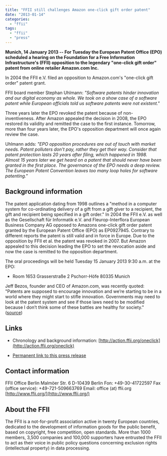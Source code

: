 ```yaml
---
title: "FFII still challenges Amazon one-click gift order patent"
date: "2013-01-14"
categories: 
  - "ffii"
tags: 
  - "ffii"
  - "press"
---
```


**Munich, 14 January 2013 -- For Tuesday the European Patent Office (EPO) scheduled a hearing on the Foundation for a Free Information Infrastructure's (FFII) opposition to the legendary "one-click gift order" patent from online retailer Amazon.com Inc.**

In 2004 the FFII e.V. filed an opposition to Amazon.com's "one-click gift order" patent grant.

FFII board member Stephan Uhlmann: _"Software patents hinder innovation and our digital economy as whole. We took on a show case of a software patent while European officials told us software patents were not existent."_

Three years later the EPO revoked the patent because of non-inventiveness. After Amazon appealed the decision in 2008, the EPO restored its validity and remitted the case to the first instance. Tomorrow, more than four years later, the EPO's opposition department will once again review the case.

Uhlmann adds: _"EPO opposition procedures are out of touch with market needs. Patent polluters don't pay, rather they get their way. Consider that patent protection lasts 20 years after filing, which happened in 1998. Almost 15 years later we get heard on a patent that should never have been granted in the first place. The governance of the EPO needs a deep review. The European Patent Convention leaves too many loop holes for software patenting."_

## Background information

The patent application dating from 1998 outlines a "method in a computer system for co-ordinating delivery of a gift from a gift giver to a recipient, the gift and recipient being specified in a gift order." In 2004 the FFII e.V. as well as the Gesellschaft für Informatik e.V. and Fleurop-Interflora European Business Company AG opposed to Amazons one-click gift order patent granted by the European Patent Office (EPO) as EP0927945. Contrary to different reports the patent is still valid and in force in Europe. Due to the opposition by FFII et al. the patent was revoked in 2007. But Amazon appealed to this decision leading the EPO to set the revocation aside and now the case is remitted to the opposition department.

The oral proceedings will be held Tuesday 15 January 2013 9:30 a.m. at the EPO:

- Room 1653 Grasserstraße 2 Pschorr-Höfe 80335 Munich
    

Jeff Bezos, founder and CEO of Amazon.com, was recently quoted: "Patents are supposed to encourage innovation and we’re starting to be in a world where they might start to stifle innovation. Governments may need to look at the patent system and see if those laws need to be modified because I don’t think some of these battles are healthy for society." ([source](http://metro.co.uk/2012/10/15/jeff-bezos-kindle-e-readers-will-soon-become-part-of-our-everyday-lives-606545/))

## Links

- Chronology and background information: [http://action.ffii.org/oneclick](http://action.ffii.org/oneclick)
    
- [Permanent link to this press release](https://press.ffii.org/Press_releases/FFII_still_challenges_Amazon_one-click_gift_order_patent "ffii.press")
    

## Contact information

FFII Office Berlin Malmöer Str. 6 D-10439 Berlin Fon: +49-30-41722597 Fax (office service): +49-721-509663769 Email: office (at) ffii.org [http://www.ffii.org/](http://www.ffii.org/)

## About the FFII

The FFII is a not-for-profit association active in twenty European countries, dedicated to the development of information goods for the public benefit, based on copyright, free competition, open standards. More than 1000 members, 3,500 companies and 100,000 supporters have entrusted the FFII to act as their voice in public policy questions concerning exclusion rights (intellectual property) in data processing.
